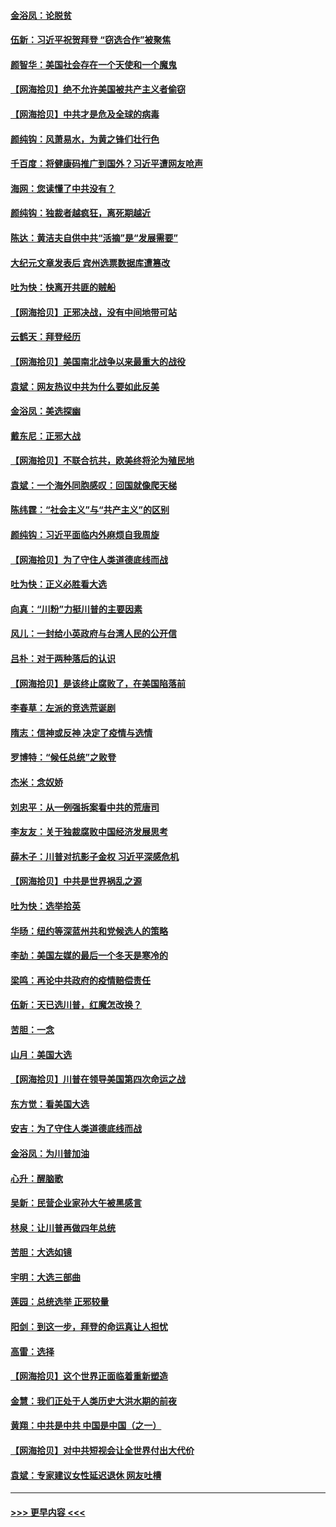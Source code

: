 #### [金浴凤：论脱贫](../pages/nsc993/n12576386.md?t=11262051) 
#### [伍新：习近平祝贺拜登 “窃选合作”被聚焦](../pages/nsc993/n12576358.md?t=11262051) 
#### [颜智华：美国社会存在一个天使和一个魔鬼](../pages/nsc993/n12574299.md?t=11262051) 
#### [【网海拾贝】绝不允许美国被共产主义者偷窃](../pages/nsc993/n12573396.md?t=11262051) 
#### [【网海拾贝】中共才是危及全球的病毒](../pages/nsc993/n12571204.md?t=11262051) 
#### [颜纯钩：风萧易水，为黄之锋们壮行色](../pages/nsc993/n12571487.md?t=11262051) 
#### [千百度：将健康码推广到国外？习近平遭网友呛声](../pages/nsc993/n12570808.md?t=11262051) 
#### [海网：您读懂了中共没有？](../pages/nsc993/n12570487.md?t=11262051) 
#### [颜纯钩：独裁者越疯狂，离死期越近](../pages/nsc993/n12569055.md?t=11262051) 
#### [陈达：黄洁夫自供中共“活摘”是“发展需要”](../pages/nsc993/n12568541.md?t=11262051) 
#### [大纪元文章发表后 宾州选票数据库遭篡改](../pages/nsc993/n12568105.md?t=11262051) 
#### [吐为快：快离开共匪的贼船](../pages/nsc993/n12568462.md?t=11262051) 
#### [【网海拾贝】正邪决战，没有中间地带可站](../pages/nsc993/n12568439.md?t=11262051) 
#### [云鹤天：拜登经历](../pages/nsc993/n12567294.md?t=11262051) 
#### [【网海拾贝】美国南北战争以来最重大的战役](../pages/nsc993/n12567247.md?t=11262051) 
#### [袁斌：网友热议中共为什么要如此反美](../pages/nsc993/n12567162.md?t=11262051) 
#### [金浴凤：美选探幽](../pages/nsc993/n12567147.md?t=11262051) 
#### [戴东尼：正邪大战](../pages/nsc993/n12567033.md?t=11262051) 
#### [【网海拾贝】不联合抗共，欧美终将沦为殖民地](../pages/nsc993/n12565068.md?t=11262051) 
#### [袁斌：一个海外同胞感叹：回国就像爬天梯](../pages/nsc993/n12564986.md?t=11262051) 
#### [陈纬霆：“社会主义”与“共产主义”的区别](../pages/nsc993/n12562417.md?t=11262051) 
#### [颜纯钩：习近平面临内外麻烦自我周旋](../pages/nsc993/n12563356.md?t=11262051) 
#### [【网海拾贝】为了守住人类道德底线而战](../pages/nsc993/n12562542.md?t=11262051) 
#### [吐为快：正义必胜看大选](../pages/nsc993/n12561967.md?t=11262051) 
#### [向真：“川粉”力挺川普的主要因素](../pages/nsc993/n12560774.md?t=11262051) 
#### [风儿：一封给小英政府与台湾人民的公开信](../pages/nsc993/n12560581.md?t=11262051) 
#### [吕朴：对于两种落后的认识](../pages/nsc993/n12560492.md?t=11262051) 
#### [【网海拾贝】是该终止腐败了，在美国陷落前](../pages/nsc993/n12559936.md?t=11262051) 
#### [李春草：左派的竞选荒诞剧](../pages/nsc993/n12558380.md?t=11262051) 
#### [隋志：信神或反神 决定了疫情与选情](../pages/nsc993/n12558255.md?t=11262051) 
#### [罗博特：“候任总统”之败登](../pages/nsc993/n12558189.md?t=11262051) 
#### [杰米：念奴娇](../pages/nsc993/n12558174.md?t=11262051) 
#### [刘忠平：从一例强拆案看中共的荒唐司](../pages/nsc993/n12558036.md?t=11262051) 
#### [李友友：关于独裁腐败中国经济发展思考](../pages/nsc993/n12558004.md?t=11262051) 
#### [薛木子：川普对抗影子金权 习近平深感危机](../pages/nsc993/n12557342.md?t=11262051) 
#### [【网海拾贝】中共是世界祸乱之源](../pages/nsc993/n12555353.md?t=11262051) 
#### [吐为快：选举拾英](../pages/nsc993/n12555041.md?t=11262051) 
#### [华旸：纽约等深蓝州共和党候选人的策略](../pages/nsc993/n12554309.md?t=11262051) 
#### [李劼：美国左媒的最后一个冬天是寒冷的](../pages/nsc993/n12552947.md?t=11262051) 
#### [梁鸣：再论中共政府的疫情赔偿责任](../pages/nsc993/n12553012.md?t=11262051) 
#### [伍新：天已选川普，红魔怎改换？](../pages/nsc993/n12552970.md?t=11262051) 
#### [苦胆：一念](../pages/nsc993/n12552957.md?t=11262051) 
#### [山月：美国大选](../pages/nsc993/n12552446.md?t=11262051) 
#### [【网海拾贝】川普在领导美国第四次命运之战](../pages/nsc993/n12551973.md?t=11262051) 
#### [东方觉：看美国大选](../pages/nsc993/n12551647.md?t=11262051) 
#### [安吉：为了守住人类道德底线而战](../pages/nsc993/n12551111.md?t=11262051) 
#### [金浴凤：为川普加油](../pages/nsc993/n12551085.md?t=11262051) 
#### [心升：醒脑歌](../pages/nsc993/n12550984.md?t=11262051) 
#### [吴新：民营企业家孙大午被黑感言](../pages/nsc993/n12550656.md?t=11262051) 
#### [林泉：让川普再做四年总统](../pages/nsc993/n12550640.md?t=11262051) 
#### [苦胆：大选如镜](../pages/nsc993/n12550630.md?t=11262051) 
#### [宇明：大选三部曲](../pages/nsc993/n12550603.md?t=11262051) 
#### [莲园：总统选举 正邪较量](../pages/nsc993/n12550594.md?t=11262051) 
#### [阳剑：到这一步，拜登的命运真让人担忧](../pages/nsc993/n12549093.md?t=11262051) 
#### [高雷：选择](../pages/nsc993/n12549087.md?t=11262051) 
#### [【网海拾贝】这个世界正面临着重新塑造](../pages/nsc993/n12548326.md?t=11262051) 
#### [金慧：我们正处于人类历史大洪水期的前夜](../pages/nsc993/n12547914.md?t=11262051) 
#### [黄翔：中共是中共 中国是中国（之一）](../pages/nsc993/n12547576.md?t=11262051) 
#### [【网海拾贝】对中共短视会让全世界付出大代价](../pages/nsc993/n12546043.md?t=11262051) 
#### [袁斌：专家建议女性延迟退休 网友吐槽](../pages/nsc993/n12545424.md?t=11262051) 

----
#### [ >>> 更早内容 <<< ](../indexes/nsc993-earlier.md)
